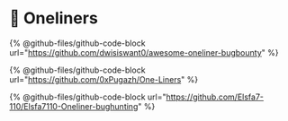 # 🚀 Oneliners

{% @github-files/github-code-block url="https://github.com/dwisiswant0/awesome-oneliner-bugbounty" %}

{% @github-files/github-code-block url="https://github.com/0xPugazh/One-Liners" %}

{% @github-files/github-code-block url="https://github.com/Elsfa7-110/Elsfa7110-Oneliner-bughunting" %}
